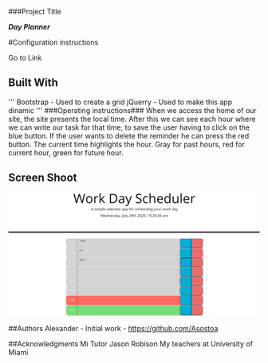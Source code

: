 ###Project Title

***Day Planner*** 


#Configuration instructions

Go to Link 

 ## Built With
 '''
Bootstrap - Used to create a grid
jQuerry  - Used to make this app dinamic 
 '''
###Operating instructions###
When we access the home of our site, the site presents the local time. After this we can see each hour where we can write our task for that time, to save the user having to click on the blue button. If the user wants to delete the reminder he can press the red button.
The current time highlights the hour. Gray for past hours, red for current hour, green for future hour.


## Screen Shoot
 ![ScreenShot](./assets/screenShot.png)
 
##Authors
Alexander  - Initial work - https://github.com/Asostoa
 
##Acknowledgments
Mi Tutor Jason Robison
My teachers at University of Miami
 
